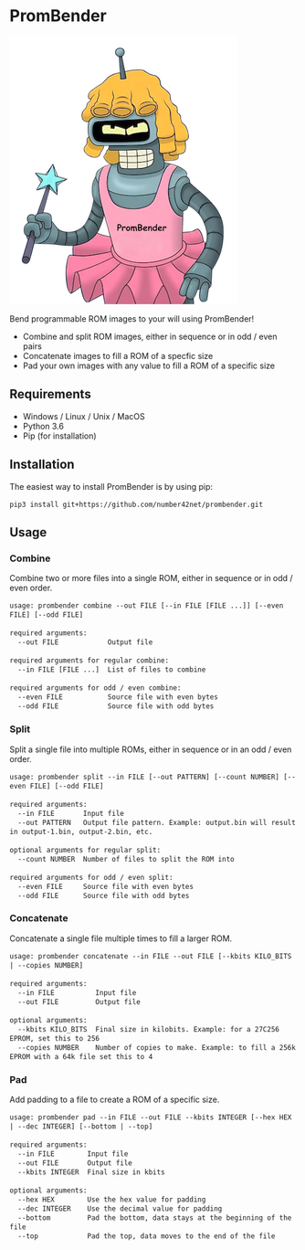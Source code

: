 # PromBender

![logo](https://raw.githubusercontent.com/number42net/prombender/main/images/mini.png)

Bend programmable ROM images to your will using PromBender! 

+ Combine and split ROM images, either in sequence or in odd / even pairs
+ Concatenate images to fill a ROM of a specfic size
+ Pad your own images with any value to fill a ROM of a specific size

## Requirements

+ Windows / Linux / Unix / MacOS
+ Python 3.6
+ Pip (for installation)

## Installation

The easiest way to install PromBender is by using pip:

```
pip3 install git+https://github.com/number42net/prombender.git
```

## Usage

### Combine
Combine two or more files into a single ROM, either in sequence or in odd / even order.

```
usage: prombender combine --out FILE [--in FILE [FILE ...]] [--even FILE] [--odd FILE]

required arguments:
  --out FILE            Output file

required arguments for regular combine:
  --in FILE [FILE ...]  List of files to combine

required arguments for odd / even combine:
  --even FILE           Source file with even bytes
  --odd FILE            Source file with odd bytes
```
### Split
Split a single file into multiple ROMs, either in sequence or in an odd / even order.
```
usage: prombender split --in FILE [--out PATTERN] [--count NUMBER] [--even FILE] [--odd FILE]

required arguments:
  --in FILE       Input file
  --out PATTERN   Output file pattern. Example: output.bin will result in output-1.bin, output-2.bin, etc.

optional arguments for regular split:
  --count NUMBER  Number of files to split the ROM into

required arguments for odd / even split:
  --even FILE     Source file with even bytes
  --odd FILE      Source file with odd bytes
```
### Concatenate
Concatenate a single file multiple times to fill a larger ROM.
```
usage: prombender concatenate --in FILE --out FILE [--kbits KILO_BITS | --copies NUMBER]

required arguments:
  --in FILE          Input file
  --out FILE         Output file

optional arguments:
  --kbits KILO_BITS  Final size in kilobits. Example: for a 27C256 EPROM, set this to 256
  --copies NUMBER    Number of copies to make. Example: to fill a 256k EPROM with a 64k file set this to 4
```
### Pad
Add padding to a file to create a ROM of a specific size.
```
usage: prombender pad --in FILE --out FILE --kbits INTEGER [--hex HEX | --dec INTEGER] [--bottom | --top]

required arguments:
  --in FILE        Input file
  --out FILE       Output file
  --kbits INTEGER  Final size in kbits

optional arguments:
  --hex HEX        Use the hex value for padding
  --dec INTEGER    Use the decimal value for padding
  --bottom         Pad the bottom, data stays at the beginning of the file
  --top            Pad the top, data moves to the end of the file
```
